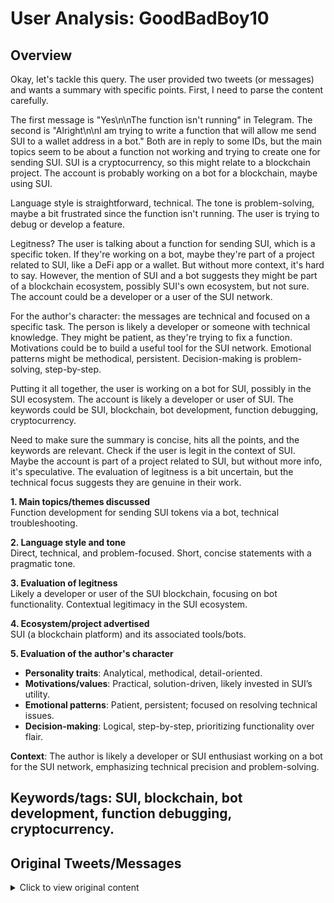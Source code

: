 # User Analysis: GoodBadBoy10

## Overview

<think>
Okay, let's tackle this query. The user provided two tweets (or messages) and wants a summary with specific points. First, I need to parse the content carefully.

The first message is "Yes\n\nThe function isn't running" in Telegram. The second is "Alright\n\nI am trying to write a function that will allow me send SUI to a wallet address in a bot." Both are in reply to some IDs, but the main topics seem to be about a function not working and trying to create one for sending SUI. SUI is a cryptocurrency, so this might relate to a blockchain project. The account is probably working on a bot for a blockchain, maybe using SUI.

Language style is straightforward, technical. The tone is problem-solving, maybe a bit frustrated since the function isn't running. The user is trying to debug or develop a feature.

Legitness? The user is talking about a function for sending SUI, which is a specific token. If they're working on a bot, maybe they're part of a project related to SUI, like a DeFi app or a wallet. But without more context, it's hard to say. However, the mention of SUI and a bot suggests they might be part of a blockchain ecosystem, possibly SUI's own ecosystem, but not sure. The account could be a developer or a user of the SUI network.

For the author's character: the messages are technical and focused on a specific task. The person is likely a developer or someone with technical knowledge. They might be patient, as they're trying to fix a function. Motivations could be to build a useful tool for the SUI network. Emotional patterns might be methodical, persistent. Decision-making is problem-solving, step-by-step.

Putting it all together, the user is working on a bot for SUI, possibly in the SUI ecosystem. The account is likely a developer or user of SUI. The keywords could be SUI, blockchain, bot development, function debugging, cryptocurrency.

Need to make sure the summary is concise, hits all the points, and the keywords are relevant. Check if the user is legit in the context of SUI. Maybe the account is part of a project related to SUI, but without more info, it's speculative. The evaluation of legitness is a bit uncertain, but the technical focus suggests they are genuine in their work.
</think>

**1. Main topics/themes discussed**  
Function development for sending SUI tokens via a bot, technical troubleshooting.  

**2. Language style and tone**  
Direct, technical, and problem-focused. Short, concise statements with a pragmatic tone.  

**3. Evaluation of legitness**  
Likely a developer or user of the SUI blockchain, focusing on bot functionality. Contextual legitimacy in the SUI ecosystem.  

**4. Ecosystem/project advertised**  
SUI (a blockchain platform) and its associated tools/bots.  

**5. Evaluation of the author's character**  
- **Personality traits**: Analytical, methodical, detail-oriented.  
- **Motivations/values**: Practical, solution-driven, likely invested in SUI’s utility.  
- **Emotional patterns**: Patient, persistent; focused on resolving technical issues.  
- **Decision-making**: Logical, step-by-step, prioritizing functionality over flair.  

**Context**: The author is likely a developer or SUI enthusiast working on a bot for the SUI network, emphasizing technical precision and problem-solving.  

**Keywords/tags**: SUI, blockchain, bot development, function debugging, cryptocurrency.
---
## Original Tweets/Messages

<details>
<summary>Click to view original content</summary>

| Type | Content |
|------|---------|
| messages | Yes 

The function isn't running |
| messages | Alright 

I am trying to write a function that will allow me send SUI to a wallet address in a bot |

</details>
